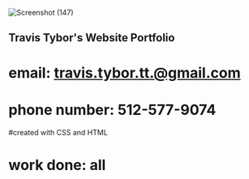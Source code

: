 ![Screenshot (147)](https://user-images.githubusercontent.com/77369211/130368140-8c5b86ab-844e-4266-9b78-3d89bce6cf71.png)
##  Travis Tybor's  Website Portfolio
# email: travis.tybor.tt.@gmail.com
# phone number: 512-577-9074
#created with CSS and HTML
# work done: all
